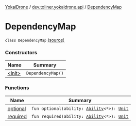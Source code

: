 [YokaiDrone](../../index.md) / [dev.toliner.yokaidrone.api](../index.md) / [DependencyMap](./index.md)

# DependencyMap

`class DependencyMap` [(source)](https://github.com/toliner/YokaiDrone/tree/master/src/main/kotlin/dev/toliner/yokaidrone/api/DependencyMap.kt#L10)

### Constructors

| Name | Summary |
|---|---|
| [&lt;init&gt;](-init-.md) | `DependencyMap()` |

### Functions

| Name | Summary |
|---|---|
| [optional](optional.md) | `fun optional(ability: `[`Ability`](../-ability/index.md)`<*>): `[`Unit`](https://kotlinlang.org/api/latest/jvm/stdlib/kotlin/-unit/index.html) |
| [required](required.md) | `fun required(ability: `[`Ability`](../-ability/index.md)`<*>): `[`Unit`](https://kotlinlang.org/api/latest/jvm/stdlib/kotlin/-unit/index.html) |
